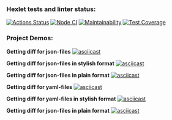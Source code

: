 ### Hexlet tests and linter status:

[![Actions Status](https://github.com/elenashcherbinina/frontend-project-46/workflows/hexlet-check/badge.svg)](https://github.com/elenashcherbinina/frontend-project-46/actions)
[![Node CI](https://github.com/elenashcherbinina/frontend-project-46/actions/workflows/nodejs.yml/badge.svg)](https://github.com/elenashcherbinina/frontend-project-46/actions/workflows/nodejs.yml)
[![Maintainability](https://api.codeclimate.com/v1/badges/83a85c1fbd15ca143ee0/maintainability)](https://codeclimate.com/github/elenashcherbinina/frontend-project-46/maintainability)
[![Test Coverage](https://api.codeclimate.com/v1/badges/83a85c1fbd15ca143ee0/test_coverage)](https://codeclimate.com/github/elenashcherbinina/frontend-project-46/test_coverage)

### Project Demos:

**Getting diff for json-files**
[![asciicast](https://asciinema.org/a/o1412RIu6ckAfIxS7s75goXIn.svg)](https://asciinema.org/a/o1412RIu6ckAfIxS7s75goXIn)

**Getting diff for json-files in stylish format**
[![asciicast](https://asciinema.org/a/5lyQZAMFb5gaPmLygQWLug5yW.svg)](https://asciinema.org/a/5lyQZAMFb5gaPmLygQWLug5yW)

**Getting diff for json-files in plain format**
[![asciicast](https://asciinema.org/a/zE2BVg14jKpRB8C9nC53dE9i8.svg)](https://asciinema.org/a/zE2BVg14jKpRB8C9nC53dE9i8)

**Getting diff for yaml-files**
[![asciicast](https://asciinema.org/a/xnGlkJIA2DX84TVbcxUo0oGA1.svg)](https://asciinema.org/a/xnGlkJIA2DX84TVbcxUo0oGA1)

**Getting diff for yaml-files in stylish format**
[![asciicast](https://asciinema.org/a/NJ1d2EuBOg5U33SHrOfRzzcyv.svg)](https://asciinema.org/a/NJ1d2EuBOg5U33SHrOfRzzcyv)

**Getting diff for json-files in plain format**
[![asciicast](https://asciinema.org/a/s71XALDwqP0Zfagv22GtU3gpF.svg)](https://asciinema.org/a/s71XALDwqP0Zfagv22GtU3gpF)
